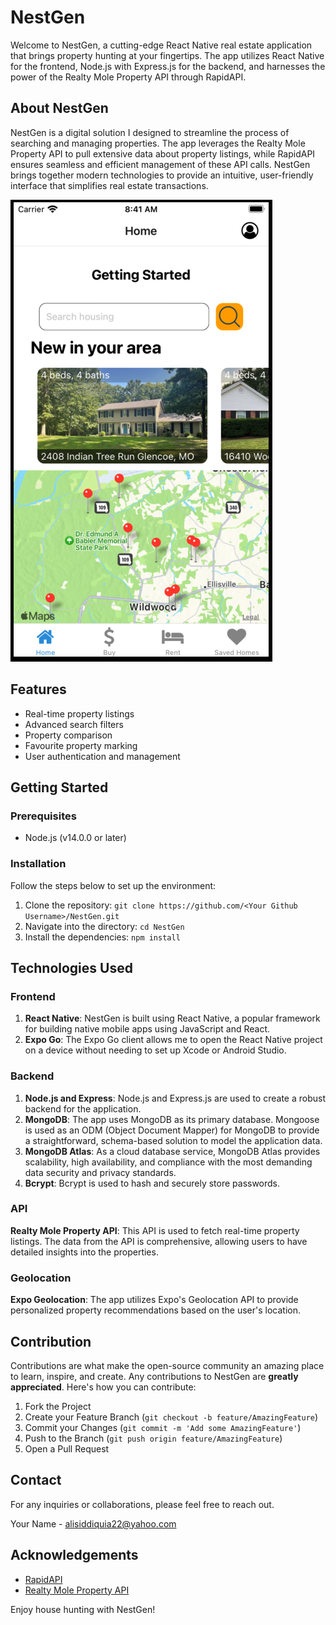 # NestGen

Welcome to NestGen, a cutting-edge React Native real estate application that brings property hunting at your fingertips. The app utilizes React Native for the frontend, Node.js with Express.js for the backend, and harnesses the power of the Realty Mole Property API through RapidAPI.

## About NestGen

NestGen is a digital solution I designed to streamline the process of searching and managing properties. The app leverages the Realty Mole Property API to pull extensive data about property listings, while RapidAPI ensures seamless and efficient management of these API calls. NestGen brings together modern technologies to provide an intuitive, user-friendly interface that simplifies real estate transactions.

![alt text](./mobile-frontend/assets/images/screenshot.png)

## Features

- Real-time property listings
- Advanced search filters
- Property comparison
- Favourite property marking
- User authentication and management

## Getting Started

### Prerequisites

- Node.js (v14.0.0 or later)

### Installation

Follow the steps below to set up the environment:

1. Clone the repository: `git clone https://github.com/<Your Github Username>/NestGen.git`
2. Navigate into the directory: `cd NestGen`
3. Install the dependencies: `npm install`

## Technologies Used

### Frontend

1. **React Native**: NestGen is built using React Native, a popular framework for building native mobile apps using JavaScript and React.
2. **Expo Go**: The Expo Go client allows me to open the React Native project on a device without needing to set up Xcode or Android Studio.

### Backend

1. **Node.js and Express**: Node.js and Express.js are used to create a robust backend for the application.
2. **MongoDB**: The app uses MongoDB as its primary database. Mongoose is used as an ODM (Object Document Mapper) for MongoDB to provide a straightforward, schema-based solution to model the application data.
3. **MongoDB Atlas**: As a cloud database service, MongoDB Atlas provides scalability, high availability, and compliance with the most demanding data security and privacy standards.
4. **Bcrypt**: Bcrypt is used to hash and securely store passwords.

### API

**Realty Mole Property API**: This API is used to fetch real-time property listings. The data from the API is comprehensive, allowing users to have detailed insights into the properties.

### Geolocation

**Expo Geolocation**: The app utilizes Expo's Geolocation API to provide personalized property recommendations based on the user's location.

## Contribution

Contributions are what make the open-source community an amazing place to learn, inspire, and create. Any contributions to NestGen are **greatly appreciated**. Here's how you can contribute:

1. Fork the Project
2. Create your Feature Branch (`git checkout -b feature/AmazingFeature`)
3. Commit your Changes (`git commit -m 'Add some AmazingFeature'`)
4. Push to the Branch (`git push origin feature/AmazingFeature`)
5. Open a Pull Request

## Contact

For any inquiries or collaborations, please feel free to reach out.

Your Name - alisiddiquia22@yahoo.com

## Acknowledgements

- [RapidAPI](https://rapidapi.com/)
- [Realty Mole Property API](https://www.realtymole.com/)

Enjoy house hunting with NestGen!
